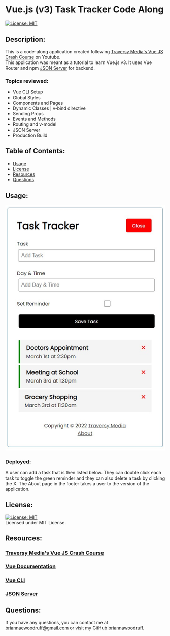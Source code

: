 # Vue.js (v3) Task Tracker Code Along
  [![License: MIT](https://img.shields.io/badge/License-MIT-yellow.svg)](https://opensource.org/licenses/MIT)

## Description:
This is a code-along application created following [Traversy Media's Vue JS Crash Course](https://www.youtube.com/watch?v=qZXt1Aom3Cs) on Youtube.
<br />
This application was meant as a tutorial to learn Vue.js v3. It uses Vue Router and npm [JSON Server](https://www.npmjs.com/package/json-server) for backend.
<br />
### Topics reviewed:
* Vue CLI Setup
* Global Styles
* Components and Pages
* Dynamic Classes | v-bind directive
* Sending Props
* Events and Methods
* Routing and v-model
* JSON Server
* Production Build

## Table of Contents:
* [Usage](#usage)
* [License](#license)
* [Resources](#resources)
* [Questions](#questions)

## Usage:
![Task Tracker Screenshot](src/assets/VueTaskTracker.jpg) <br />
### Deployed: 
A user can add a task that is then listed below. They can double click each task to toggle the green reminder and they can also delete a task by clicking the X. The About page in the footer takes a user to the version of the application.

## License: 
[![License: MIT](https://img.shields.io/badge/License-MIT-yellow.svg)](https://opensource.org/licenses/MIT)
<br />
Licensed under MIT License.
<br />

## Resources:
### [Traversy Media's Vue JS Crash Course](https://www.youtube.com/watch?v=qZXt1Aom3Cs) <br>
### [Vue Documentation](https://vuejs.org/guide/introduction.html) <br>
### [Vue CLI](https://cli.vuejs.org/guide/) <br>
### [JSON Server](https://www.npmjs.com/package/json-server)

## Questions:
If you have any questions, you can contact me at briannaewoodruff@gmail.com or visit my GitHub [briannawoodruff](https://github.com/briannawoodruff).